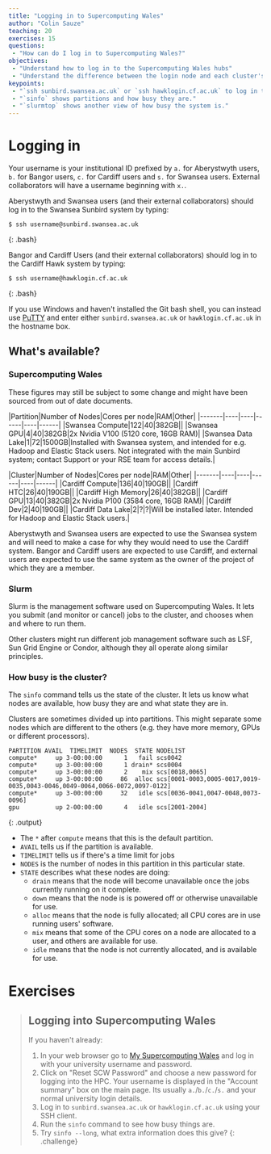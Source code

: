 ```yaml
---
title: "Logging in to Supercomputing Wales"
author: "Colin Sauze"
teaching: 20
exercises: 15
questions:
 - "How can do I log in to Supercomputing Wales?"
objectives:
 - "Understand how to log in to the Supercomputing Wales hubs"
 - "Understand the difference between the login node and each cluster's head node."
keypoints:
 - "`ssh sunbird.swansea.ac.uk` or `ssh hawklogin.cf.ac.uk` to log in to the system"
 - "`sinfo` shows partitions and how busy they are."
 - "`slurmtop` shows another view of how busy the system is."
---
```




# Logging in

Your username is your institutional ID prefixed by `a.` for
Aberystwyth users, `b.` for Bangor users, `c.` for Cardiff users and `s.` for Swansea users. External collaborators will have a username beginning with `x.`.

Aberystwyth and Swansea users (and their external collaborators) should log in to the Swansea Sunbird system by typing:

~~~
$ ssh username@sunbird.swansea.ac.uk
~~~
{: .bash}

Bangor and Cardiff Users (and their external collaborators) should log in to the Cardiff Hawk system by typing:

~~~
$ ssh username@hawklogin.cf.ac.uk
~~~
{: .bash}

If you use Windows and haven't installed the Git bash shell, you can instead use [PuTTY](https://www.chiark.greenend.org.uk/~sgtatham/putty/latest.html)
and enter either `sunbird.swansea.ac.uk` or `hawklogin.cf.ac.uk` in the hostname box.


## What's available?

### Supercomputing Wales

These figures may still be subject to some change and might have been sourced from out of date documents.

|Partition|Number of Nodes|Cores per node|RAM|Other|
|-------|----|----|------|----|------|
|Swansea Compute|122|40|382GB||
|Swansea GPU|4|40|382GB|2x Nvidia V100 (5120 core, 16GB RAM)|
|Swansea Data Lake|1|72|1500GB|Installed with Swansea system, and intended for e.g. Hadoop and Elastic Stack users. Not integrated with the main Sunbird system; contact Support or your RSE team for access details.|


|Cluster|Number of Nodes|Cores per node|RAM|Other|
|-------|----|----|------|----|------|
|Cardiff Compute|136|40|190GB||
|Cardiff HTC|26|40|190GB||
|Cardiff High Memory|26|40|382GB||
|Cardiff GPU|13|40|382GB|2x Nvidia P100 (3584 core, 16GB RAM)|
|Cardiff Dev|2|40|190GB||
|Cardiff Data Lake|2|?|?|Will be installed later. Intended for Hadoop and Elastic Stack users.|

Aberystwyth and Swansea users are expected to use the Swansea system and will need to make a case for why they would need to use the Cardiff system. Bangor and Cardiff users are expected to use Cardiff, and external users are expected to use the same system as the owner of the project of which they are a member.


### Slurm

Slurm is the management software used on Supercomputing Wales. It lets
you submit (and monitor or cancel) jobs to the cluster, and chooses
when and where to run them.

Other clusters might run different job management software such as LSF, Sun Grid Engine or Condor, although they all operate along similar principles.


### How busy is the cluster?

The ```sinfo``` command tells us the state of the cluster. It lets us know what nodes are available, how busy they are and what state they are in.

Clusters are sometimes divided up into partitions. This might separate some nodes which are different to the others (e.g. they have more memory, GPUs or different processors).

~~~
PARTITION AVAIL  TIMELIMIT  NODES  STATE NODELIST
compute*     up 3-00:00:00      1   fail scs0042
compute*     up 3-00:00:00      1 drain* scs0004
compute*     up 3-00:00:00      2    mix scs[0018,0065]
compute*     up 3-00:00:00     86  alloc scs[0001-0003,0005-0017,0019-0035,0043-0046,0049-0064,0066-0072,0097-0122]
compute*     up 3-00:00:00     32   idle scs[0036-0041,0047-0048,0073-0096]
gpu          up 2-00:00:00      4   idle scs[2001-2004]
~~~
{: .output}

 * The `*` after `compute` means that this is the default partition.
 * `AVAIL` tells us if the partition is available.
 * `TIMELIMIT` tells us if there's a time limit for jobs
 * `NODES` is the number of nodes in this partition in this particular
   state.
 * `STATE` describes what these nodes are doing:
     * `drain` means that the node will become unavailable once the
       jobs currently running on it complete.
	 * `down` means that the node is is powered off or otherwise
       unavailable for use.
	 * `alloc` means that the node is fully allocated; all CPU cores
       are in use running users' software.
	 * `mix` means that some of the CPU cores on a node are allocated
       to a user, and others are available for use.
	 * `idle` means that the node is not currently allocated, and is
       available for use.



# Exercises

> ## Logging into Supercomputing Wales
>
> If you haven't already:
>
> 1. In your web browser go to [My Supercomputing Wales](https://my.supercomputing.wales) and log in with your university username and password.
> 2. Click on "Reset SCW Password" and choose a new password for logging into the HPC. Your username is displayed in the "Account summary" box on the main page. Its usually `a.`/`b.`/`c.`/`s.` and your normal university login details.
> 3. Log in to `sunbird.swansea.ac.uk` or `hawklogin.cf.ac.uk` using your SSH client.
> 4. Run the `sinfo` command to see how busy things are.
> 5. Try `sinfo --long`, what extra information does this give?
{: .challenge}

